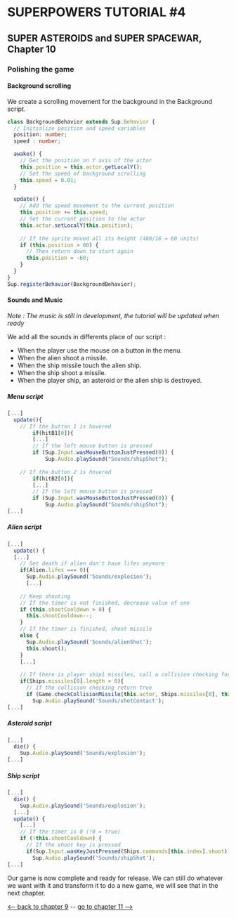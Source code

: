 # SUPERPOWERS TUTORIAL #4
## SUPER ASTEROIDS and SUPER SPACEWAR, Chapter 10

### **Polishing the game**

#### Background scrolling

We create a scrolling movement for the background in the Background script.

```ts
class BackgroundBehavior extends Sup.Behavior {
  // Initialize position and speed variables
  position: number;
  speed : number;

  awake() {
    // Get the position on Y axis of the actor
    this.position = this.actor.getLocalY();
    // Set the speed of background scrolling
    this.speed = 0.01;
  }

  update() {
    // Add the speed movement to the current position
    this.position += this.speed;
    // Set the current position to the actor
    this.actor.setLocalY(this.position);
    
    // If the sprite moved all its height (480/16 = 60 units)
    if (this.position > 60) {
      // Then return down to start again
      this.position = -60;
    }
  }
}
Sup.registerBehavior(BackgroundBehavior);
```

#### Sounds and Music

*Note : The music is still in development, the tutorial will be updated when ready*

We add all the sounds in differents place of our script :

* When the player use the mouse on a button in the menu.
* When the alien shoot a missile.
* When the ship missile touch the alien ship.
* When the ship shoot a missile.
* When the player ship, an asteroid or the alien ship is destroyed.

##### Menu script

```ts
[...]
  update(){
    // If the button 1 is hovered
        if(hitB1[0]){
        [...]
        // If the left mouse button is pressed
        if (Sup.Input.wasMouseButtonJustPressed(0)) {
            Sup.Audio.playSound("Sounds/shipShot");
            
    // If the button 2 is hovered
        if(hitB2[0]){
        [...]
        // If the left mouse button is pressed
        if (Sup.Input.wasMouseButtonJustPressed(0)) {
            Sup.Audio.playSound("Sounds/shipShot");
[...]  
```

##### Alien script

```ts
[...]
  update() {
  [...]
    // Set death if alien don't have lifes anymore
    if(Alien.lifes === 0){
      Sup.Audio.playSound('Sounds/explosion');
      [...]
      
    // Keep shooting
    // If the timer is not finished, decrease value of one
    if (this.shootCooldown > 0) {
      this.shootCooldown--;
    }
    // If the timer is finished, shoot missile
    else {
      Sup.Audio.playSound('Sounds/alienShot');
      this.shoot();
    }
    [...]
    
    // If there is player ship1 missiles, call a collision checking for this actor with the list of the player Ship missiles
    if(Ships.missiles[0].length > 0){
      // If the collision checking return true
      if (Game.checkCollisionMissile(this.actor, Ships.missiles[0], this.amplitude)) {
        Sup.Audio.playSound('Sounds/shotContact');
[...]
```

##### Asteroid script

```ts
[...]
  die() {
    Sup.Audio.playSound('Sounds/explosion');
[...]
```

##### Ship script


```ts
[...]
  die() {
    Sup.Audio.playSound('Sounds/explosion');
  [...]
  update() {
    [...]
    // If the timer is 0 (!0 = true)
    if (!this.shootCooldown) {
      // If the shoot key is pressed
      if(Sup.Input.wasKeyJustPressed(Ships.commands[this.index].shoot)){
        Sup.Audio.playSound('Sounds/shipShot');
[...]
```

Our game is now complete and ready for release. We can still do whatever we want with it and transform it to do a new game, we will see that in the next chapter.

[<-- back to chapter 9](ch9.md) -- [go to chapter 11 -->](ch11.md)